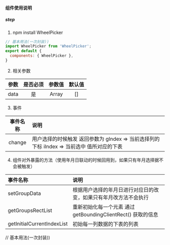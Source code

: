 #### 组件使用说明

##### step

1. npm install WheelPicker

```js
// 基本用法(一次封装))
import WheelPicker from 'WheelPicker';
export default {
  components: { WheelPicker },
}
```

2. 相关参数

| 参数 | 是否必须  | 参数值 |  默认值 |
|:-----------:| :-------------:| :-------------:| :-------------:| 
| data | 是  | Array | [] |

3. 事件

| 事件名称 | 说明  |
|:-----------:| :-------------|
| change | 用户选择的时候触发 返回参数为 gIndex => 当前选择列的下标 iIndex => 当前选中 值所对应的下表 |

4. 组件对外暴露的方法（使用年月日联动的时候回用到，如果只有年月选择据不会被触发）

| 事件名称 | 说明  |
|:-----------| :-------------|
| setGroupData | 根据用户选择的年月日进行对应日的改变，如果只有年月改方法不会执行 |
| getGroupsRectList | 重新初始化每一个元素 通过 getBoundingClientRect() 获取的信息  |
| getInitialCurrentIndexList | 初始每一列数据的下表的列表 |


// 基本用法(一次封装))